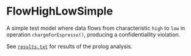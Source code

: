 # FlowHighLowSimple

A simple test model where data flows from characteristic `high` to `low` in operation `chargeForEspresso()`, 
producing a confidentiallity violation.  

See [`results.txt`](results.txt) for results of the prolog analysis.  